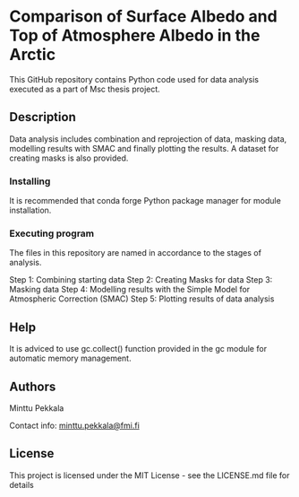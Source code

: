 # Comparison of Surface Albedo and Top of Atmosphere Albedo in the Arctic

This GitHub repository contains Python code used for data analysis executed as a part of 
Msc thesis project. 

## Description

Data analysis includes combination and reprojection of data, masking data, modelling results 
with SMAC and finally plotting the results. A dataset for creating masks is also provided.

### Installing

It is recommended that conda forge Python package manager for module installation. 

### Executing program

The files in this repository are named in accordance to the stages of analysis. 

Step 1: Combining starting data
Step 2: Creating Masks for data
Step 3: Masking data
Step 4: Modelling results with the Simple Model for Atmospheric Correction (SMAC)
Step 5: Plotting results of data analysis


## Help

It is adviced to use gc.collect() function provided in the gc module for automatic memory management. 


## Authors

Minttu Pekkala 

Contact info: minttu.pekkala@fmi.fi


## License

This project is licensed under the MIT License - see the LICENSE.md file for details


